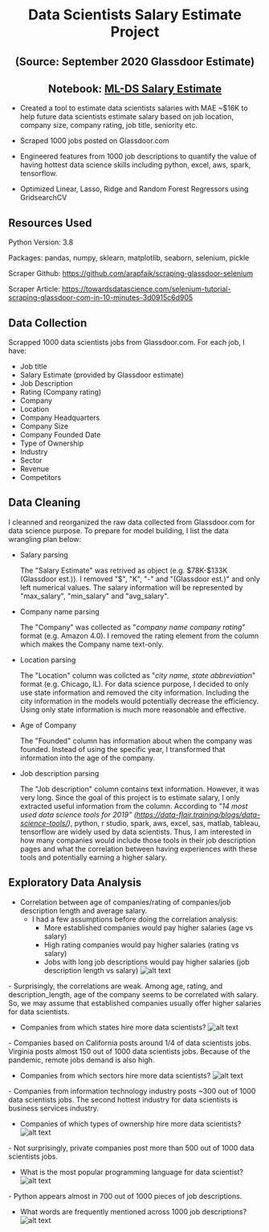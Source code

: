 
# <center>Data Scientists Salary Estimate Project</center>

## <center>(Source: September 2020 Glassdoor Estimate)</center>
## <center>Notebook: [ML-DS Salary Estimate](https://github.com/haorzeng1997/Data-Scientist-Salary-Project/blob/master/data%20science%20salary%20estimate%20project%20report.pdf)</center>

- Created a tool to estimate data scientists salaries with MAE ~$16K to help future data scientists estimate salary based on job location, company size, company rating, job title, seniority etc.

- Scraped 1000 jobs posted on Glassdoor.com

- Engineered features from 1000 job descriptions to quantify the value of having hottest data science skills including python, excel, aws, spark, tensorflow. 

- Optimized Linear, Lasso, Ridge and Random Forest Regressors using GridsearchCV

## Resources Used

Python Version: 3.8

Packages: pandas, numpy, sklearn, matplotlib, seaborn, selenium, pickle

Scraper Github: https://github.com/arapfaik/scraping-glassdoor-selenium

Scraper Article: https://towardsdatascience.com/selenium-tutorial-scraping-glassdoor-com-in-10-minutes-3d0915c6d905

## Data Collection
Scrapped 1000 data scientists jobs from Glassdoor.com. For each job, I have:
- Job title
- Salary Estimate (provided by Glassdoor estimate)
- Job Description
- Rating (Company rating)
- Company
- Location
- Company Headquarters
- Company Size
- Company Founded Date
- Type of Ownership
- Industry
- Sector
- Revenue
- Competitors

## Data Cleaning
I cleanned and reorganized the raw data collected from Glassdoor.com for data science purpose. To prepare for model building, I list the data wrangling plan below:

- Salary parsing
    
    The "Salary Estimate" was retrived as object (e.g. \$78K-\$133K (Glassdoor est.)). I removed     "$", "K", "-" and "(Glassdoor est.)" and only left numerical values. The salary                information will be represented by "max_salary", "min_salary" and "avg_salary". 

- Company name parsing

    The "Company" was collected as "_company name  company rating_" format (e.g. Amazon 4.0).     I removed the rating element from the column which makes the Company name text-only.

- Location parsing

    The "Location" column was collcted as "_city name, state abbreviation_" format (e.g.    Chicago, IL). For data science purpose, I decided to only use state information and removed the city information. Including the city information in the models would potentially decrease the efficiency. Using only state information is much more reasonable and effective.

- Age of Company

    The "Founded" column has information about when the company was founded. Instead of using the specific year, I transformed that information into the age of the company.

- Job description parsing

    The "Job description" column contains text information. However, it was very long. Since the goal of this project is to estimate salary, I only extracted useful information from the column. According to _"14 most used data science tools for 2019" (https://data-flair.training/blogs/data-science-tools/)_, python, r studio, spark, aws, excel, sas, matlab, tableau, tensorflow are widely used by data scientists. Thus, I am interested in how many companies would include those tools in their job description pages and what the correlation between having experiences with these tools and potentially earning a higher salary.

## Exploratory Data Analysis
- Correlation between age of companies/rating of companies/job description length and average salary.
	- I had a few assumptions before doing the correlation analysis:
		- More established companies would pay higher salaries (age vs salary)
		- High rating companies would pay higher salaries (rating vs salary)
		- Jobs with long job descriptions would pay higher salaries (job description length vs salary)
![alt text][logo1]

[logo1]: https://github.com/haorzeng1997/Data-Scientist-Salary-Project/blob/master/graph/correlation.png "correlation"
	- Surprisingly, the correlations are weak. Among age, rating, and description_length, age of the company seems to be correlated with salary. So, we may assume that established companies usually offer higher salaries for data scientists.

- Companies from which states hire more data scientists?
![alt text][logo2]

[logo2]: https://github.com/haorzeng1997/Data-Scientist-Salary-Project/blob/master/graph/job%20state.png "job_state"
	- Companies based on California posts around 1/4 of data scientists jobs. Virginia posts almost 150 out of 1000 data scientists jobs. Because of the pandemic, remote jobs demand is also high.

- Companies from which sectors hire more data scientists?
![alt text][logo3]

[logo3]: https://github.com/haorzeng1997/Data-Scientist-Salary-Project/blob/master/graph/sector.png "sector"
	-	Companies from information technology industry posts ~300 out of 1000 data scientists jobs. The second hottest industry for data scientists is business services industry. 

- Companies of which types of ownership hire more data scientists?
![alt text][logo4]

[logo4]: https://github.com/haorzeng1997/Data-Scientist-Salary-Project/blob/master/graph/type%20of%20ownership.png "type_of_ownership"
	-	Not surprisingly, private companies post more than 500 out of 1000 data scientists jobs.

- What is the most popular programming language for data scientist?
![alt text][logo5]

[logo5]: https://github.com/haorzeng1997/Data-Scientist-Salary-Project/blob/master/graph/python.png "python"
	-	Python appears almost in 700 out of 1000 pieces of job descriptions.

- What words are frequently mentioned across 1000 job descriptions?
![alt text][logo6]

[logo6]: https://github.com/haorzeng1997/Data-Scientist-Salary-Project/blob/master/graph/word%20cloud.png "word cloud"
